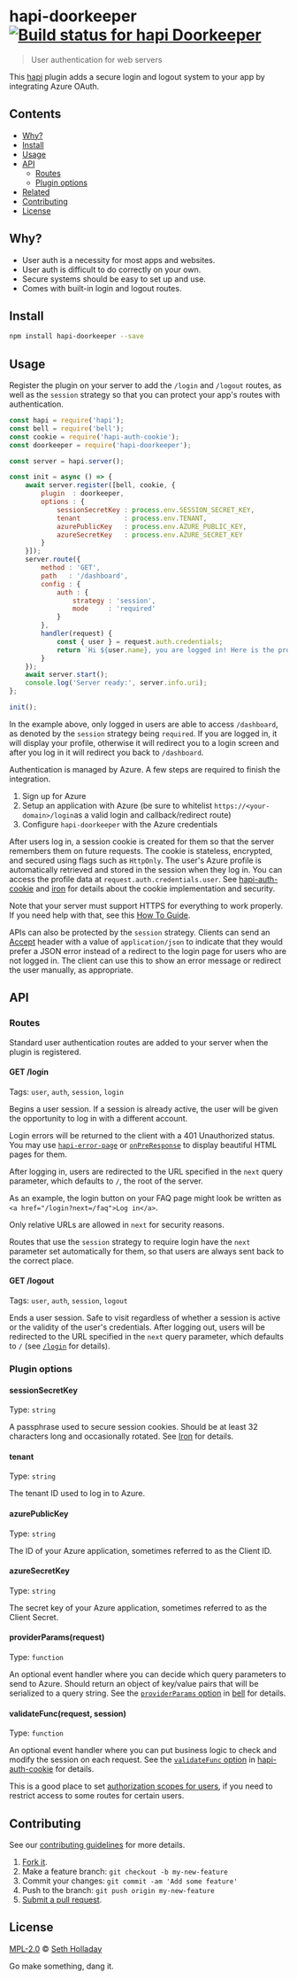 # hapi-doorkeeper [![Build status for hapi Doorkeeper](https://travis-ci.com/sholladay/hapi-doorkeeper.svg?branch=master "Build Status")](https://travis-ci.com/sholladay/hapi-doorkeeper "Builds")

> User authentication for web servers

This [hapi](https://hapijs.com) plugin adds a secure login and logout system to your app by integrating Azure OAuth.

## Contents

 - [Why?](#why)
 - [Install](#install)
 - [Usage](#usage)
 - [API](#api)
   - [Routes](#routes)
   - [Plugin options](#plugin-options)
 - [Related](#related)
 - [Contributing](#contributing)
 - [License](#license)

## Why?

 - User auth is a necessity for most apps and websites.
 - User auth is difficult to do correctly on your own.
 - Secure systems should be easy to set up and use.
 - Comes with built-in login and logout routes.

## Install

```sh
npm install hapi-doorkeeper --save
```

## Usage

Register the plugin on your server to add the `/login` and `/logout` routes, as well as the `session` strategy so that you can protect your app's routes with authentication.

```js
const hapi = require('hapi');
const bell = require('bell');
const cookie = require('hapi-auth-cookie');
const doorkeeper = require('hapi-doorkeeper');

const server = hapi.server();

const init = async () => {
    await server.register([bell, cookie, {
        plugin  : doorkeeper,
        options : {
            sessionSecretKey : process.env.SESSION_SECRET_KEY,
            tenant           : process.env.TENANT,
            azurePublicKey   : process.env.AZURE_PUBLIC_KEY,
            azureSecretKey   : process.env.AZURE_SECRET_KEY
        }
    }]);
    server.route({
        method : 'GET',
        path   : '/dashboard',
        config : {
            auth : {
                strategy : 'session',
                mode     : 'required'
            }
        },
        handler(request) {
            const { user } = request.auth.credentials;
            return `Hi ${user.name}, you are logged in! Here is the profile from Azure: <pre>${JSON.stringify(user.raw, null, 4)}</pre> <a href="/logout">Click here to log out</a>`;
        }
    });
    await server.start();
    console.log('Server ready:', server.info.uri);
};

init();
```

In the example above, only logged in users are able to access `/dashboard`, as denoted by the `session` strategy being `required`. If you are logged in, it will display your profile, otherwise it will redirect you to a login screen and after you log in it will redirect you back to `/dashboard`.

Authentication is managed by Azure. A few steps are required to finish the integration.

 1. Sign up for Azure
 2. Setup an application with Azure (be sure to whitelist `https://<your-domain>/login`as a valid login and callback/redirect route)
 3. Configure `hapi-doorkeeper` with the Azure credentials

After users log in, a session cookie is created for them so that the server remembers them on future requests. The cookie is stateless, encrypted, and secured using flags such as `HttpOnly`. The user's Azure profile is automatically retrieved and stored in the session when they log in. You can access the profile data at `request.auth.credentials.user`. See [hapi-auth-cookie](https://github.com/hapijs/hapi-auth-cookie) and [iron](https://github.com/hueniverse/iron) for details about the cookie implementation and security.

Note that your server must support HTTPS for everything to work properly. If you need help with that, see this [How To Guide](https://medium.freecodecamp.org/how-to-get-https-working-on-your-local-development-environment-in-5-minutes-7af615770eec).

APIs can also be protected by the `session` strategy. Clients can send an [Accept](https://tools.ietf.org/html/rfc7231#section-5.3.2) header with a value of `application/json` to indicate that they would prefer a JSON error instead of a redirect to the login page for users who are not logged in. The client can use this to show an error message or redirect the user manually, as appropriate.

## API

### Routes

Standard user authentication routes are added to your server when the plugin is registered.

#### GET /login

Tags: `user`, `auth`, `session`, `login`

Begins a user session. If a session is already active, the user will be given the opportunity to log in with a different account.

Login errors will be returned to the client with a 401 Unauthorized status. You may use [`hapi-error-page`](https://github.com/sholladay/hapi-error-page) or [`onPreResponse`](https://hapijs.com/api#error-transformation) to display beautiful HTML pages for them.

After logging in, users are redirected to the URL specified in the `next` query parameter, which defaults to `/`, the root of the server.

As an example, the login button on your FAQ page might look be written as `<a href="/login?next=/faq">Log in</a>`.

Only relative URLs are allowed in `next` for security reasons.

Routes that use the `session` strategy to require login have the `next` parameter set automatically for them, so that users are always sent back to the correct place.

#### GET /logout

Tags: `user`, `auth`, `session`, `logout`

Ends a user session. Safe to visit regardless of whether a session is active or the validity of the user's credentials. After logging out, users will be redirected to the URL specified in the `next` query parameter, which defaults to `/` (see [`/login`](#get-login) for details).

### Plugin options

#### sessionSecretKey

Type: `string`

A passphrase used to secure session cookies. Should be at least 32 characters long and occasionally rotated. See [Iron](https://github.com/hueniverse/iron) for details.

#### tenant

Type: `string`

The tenant ID used to log in to Azure.

#### azurePublicKey

Type: `string`

The ID of your Azure application, sometimes referred to as the Client ID.

#### azureSecretKey

Type: `string`

The secret key of your Azure application, sometimes referred to as the Client Secret.

#### providerParams(request)

Type: `function`

An optional event handler where you can decide which query parameters to send to Azure. Should return an object of key/value pairs that will be serialized to a query string. See the [`providerParams` option](https://github.com/hapijs/bell/blob/master/API.md#options) in [bell](https://github.com/hapijs/bell) for details.

#### validateFunc(request, session)

Type: `function`

An optional event handler where you can put business logic to check and modify the session on each request. See the [`validateFunc` option](https://github.com/hapijs/hapi-auth-cookie#hapi-auth-cookie) in [hapi-auth-cookie](https://github.com/hapijs/hapi-auth-cookie) for details.

This is a good place to set [authorization scopes for users](https://futurestud.io/tutorials/hapi-restrict-user-access-with-scopes), if you need to restrict access to some routes for certain users.

## Contributing

See our [contributing guidelines](https://github.com/sholladay/hapi-doorkeeper/blob/master/CONTRIBUTING.md "Guidelines for participating in this project") for more details.

1. [Fork it](https://github.com/sholladay/hapi-doorkeeper/fork).
2. Make a feature branch: `git checkout -b my-new-feature`
3. Commit your changes: `git commit -am 'Add some feature'`
4. Push to the branch: `git push origin my-new-feature`
5. [Submit a pull request](https://github.com/sholladay/hapi-doorkeeper/compare "Submit code to this project for review").

## License

[MPL-2.0](https://github.com/sholladay/hapi-doorkeeper/blob/master/LICENSE "License for hapi-doorkeeper") © [Seth Holladay](https://seth-holladay.com "Author of hapi-doorkeeper")

Go make something, dang it.

